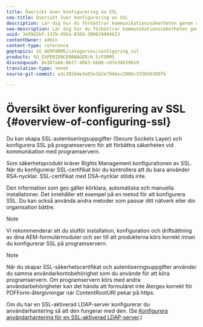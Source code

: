 ```yaml
---
title: Översikt över konfigurering av SSL
seo-title: Översikt över konfigurering av SSL
description: Lär dig hur du förbättrar kommunikationssäkerheten genom att konfigurera SSL.
seo-description: Lär dig hur du förbättrar kommunikationssäkerheten genom att konfigurera SSL.
uuid: 3e99d2bf-137b-45ba-8384-309624094623
contentOwner: admin
content-type: reference
geptopics: SG_AEMFORMS/categories/configuring_ssl
products: SG_EXPERIENCEMANAGER/6.5/FORMS
discoiquuid: 8e107abb-861f-4063-b600-c87e34639019
translation-type: tm+mt
source-git-commit: a3c303d4e3a85e1b2e794bec2006c335056309fb

---
```



# Översikt över konfigurering av SSL {#overview-of-configuring-ssl}

Du kan skapa SSL-autentiseringsuppgifter (Secure Sockets Layer) och konfigurera SSL på programservern för att förbättra säkerheten vid kommunikation med programservern.

Som säkerhetsprodukt kräver Rights Management konfigurationen av SSL. När du konfigurerar SSL-certifikat bör du kontrollera att du bara använder RSA-nycklar. SSL-certifikat med DSA-nycklar stöds inte.

Den information som ges gäller körklara, automatiska och manuella installationer. Det innehåller ett exempel på en metod för att konfigurera SSL. Du kan också använda andra metoder som passar ditt nätverk eller din organisation bättre.

>[!NOTE]
>
>Vi rekommenderar att du slutför installation, konfiguration och driftsättning av dina AEM-formulärmoduler och ser till att produkterna körs korrekt innan du konfigurerar SSL på programservern.

>[!NOTE]
>
>När du skapar SSL-säkerhetscertifikat och autentiseringsuppgifter använder du samma användarkontobehörighet som du använde för att köra programservern. Om programservern körs med andra användarbehörigheter kan det hända att formuläret inte återges korrekt för PDFForm-återgivningar när ContentRootURI pekar på https.

Om du har en SSL-aktiverad LDAP-server konfigurerar du användarhantering så att den fungerar med den. (Se [Konfigurera användarhantering för en SSL-aktiverad LDAP-server](/help/forms/using/admin-help/configure-user-management-ssl-enabled.md#configure-user-management-for-an-ssl-enabled-ldap-server).)
